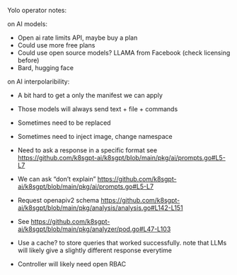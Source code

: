 Yolo operator notes:


on AI models:

- Open ai rate limits API, maybe buy a plan
- Could use more free plans
- Could use open source models? LLAMA from Facebook (check licensing before)
- Bard, hugging face

on AI interpolaribility:

- A bit hard to get a only the manifest we can apply
- Those models will always send text + file + commands
- Sometimes <fields> need to be replaced
- Sometimes need to inject image, change namespace
- Need to ask a response in a specific format see https://github.com/k8sgpt-ai/k8sgpt/blob/main/pkg/ai/prompts.go#L5-L7
- We can ask “don’t explain”  https://github.com/k8sgpt-ai/k8sgpt/blob/main/pkg/ai/prompts.go#L5-L7 
- Request openapiv2 schema https://github.com/k8sgpt-ai/k8sgpt/blob/main/pkg/analysis/analysis.go#L142-L151
- See https://github.com/k8sgpt-ai/k8sgpt/blob/main/pkg/analyzer/pod.go#L47-L103
- Use a cache? to store queries that worked successfully. note that LLMs will likely give a slightly different
  response everytime

- Controller will likely need open RBAC